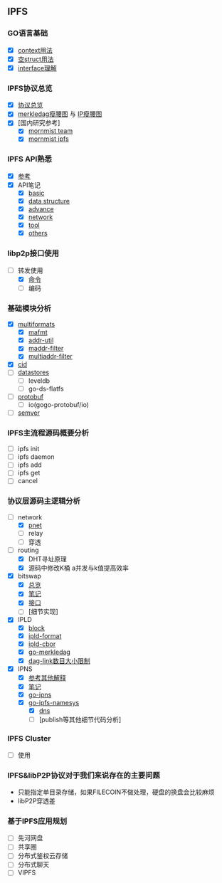 ## IPFS

### GO语言基础
- [x] [context用法](https://gitlab.com/waynewyang/ipfs/tree/master/go-basic/context)
- [x] [空struct用法](https://gitlab.com/waynewyang/ipfs/tree/master/go-basic/nullstruct)
- [x] [interface理解](https://gitlab.com/waynewyang/ipfs/tree/master/go-basic/interface)

### IPFS协议总览
- [x] [协议总览](https://github.com/ipfs/specs/tree/master/architecture)
- [x] [merkledag瘦腰图](https://github.com/ipfs/specs/blob/master/merkledag/mdag.waist.png) 与 [IP瘦腰图](https://github.com/ipfs/specs/blob/master/merkledag/ip.waist.png)
- [x] [国内研究参考]
	- [x] [mornmist team](https://github.com/mornmist/Newcomer-Guide)
	- [x] [mornmist ipfs](https://github.com/mornmist/IPFS-For-Chinese)

### IPFS API熟悉
- [x] [参考](https://ipfs.docs.apiary.io)
- [x] API笔记
	- [x] [basic](https://gitlab.com/waynewyang/ipfs/blob/master/doc/api/basic.md)
	- [x] [data structure](https://gitlab.com/waynewyang/ipfs/blob/master/doc/api/datastructure.md)
	- [x] [advance](https://gitlab.com/waynewyang/ipfs/blob/master/doc/api/adv.md)
	- [x] [network](https://gitlab.com/waynewyang/ipfs/blob/master/doc/api/net.md)
	- [x] [tool](https://gitlab.com/waynewyang/ipfs/blob/master/doc/api/tool.md)
	- [x] [others](https://gitlab.com/waynewyang/ipfs/blob/master/doc/api/others.md) 

### libp2p接口使用
- [ ] 转发使用
	- [x] [命令](https://gitlab.com/waynewyang/ipfs/blob/master/doc/network.md)
	- [ ] 编码

### 基础模块分析
- [x] [multiformats](https://gitlab.com/waynewyang/ipfs/blob/master/doc/multiformat.md)
	- [x] [mafmt](https://gitlab.com/waynewyang/ipfs/blob/master/multiaddrs/mafmt)
	- [x] [addr-util](https://gitlab.com/waynewyang/ipfs/blob/master/multiaddrs/addr-util)
	- [x] [maddr-filter](https://gitlab.com/waynewyang/ipfs/blob/master/multiaddrs/maddr-filter)
	- [x] [multiaddr-filter](https://gitlab.com/waynewyang/ipfs/blob/master/multiaddrs/multiaddr-filter)
- [x] [cid](https://gitlab.com/waynewyang/ipfs/blob/master/doc/cid.md)
- [ ] [datastores](https://gitlab.com/waynewyang/ipfs/blob/master/doc/datastores.md)
	- [ ] leveldb
	- [ ] go-ds-flatfs
- [ ] [protobuf](https://gitlab.com/waynewyang/ipfs/blob/master/protobuf)
	- [ ] io(gogo-protobuf/io)
- [ ] [semver](https://gitlab.com/waynewyang/ipfs/blob/master/semver)

### IPFS主流程源码概要分析
- [ ] ipfs init
- [ ] ipfs daemon
- [ ] ipfs add
- [ ] ipfs get
- [ ] cancel

### 协议层源码主逻辑分析
- [ ] network
	- [x] [pnet](https://gitlab.com/waynewyang/ipfs/blob/master/go-libp2p-interface-pnet)
	- [ ] relay
	- [ ] 穿透
- [ ] routing
	- [x] DHT寻址原理
	- [x] 源码中修改K桶 a并发与k值提高效率
- [x] bitswap
	- [x] [总览](https://github.com/ipfs/specs/tree/master/bitswap)
	- [x] [笔记](https://gitlab.com/waynewyang/ipfs/tree/master/bitswap/bitswap)
	- [x] [接口](https://gitlab.com/waynewyang/ipfs/tree/master/bitswap/exchange)
	- [ ] [细节实现] 
- [x] IPLD
	- [x] [block](https://gitlab.com/waynewyang/ipfs/tree/master/ipld/block)
	- [x] [ipld-format](https://gitlab.com/waynewyang/ipfs/tree/master/ipld/ipld-format)
	- [x] [ipld-cbor](https://gitlab.com/waynewyang/ipfs/tree/master/ipld/ipld-cbor)
	- [x] [go-merkledag](https://gitlab.com/waynewyang/ipfs/tree/master/ipld/go-merkledag)
	- [x] [dag-link数目大小限制](https://gitlab.com/waynewyang/ipfs/tree/master/ipld/dag-link数目大小限制)
- [x] IPNS
	- [x] [参考其他解释](https://www.jianshu.com/p/04d3e3cc9f1c)
	- [x] [笔记](https://gitlab.com/waynewyang/ipfs/tree/master/ipns/go-ipns)
	- [x] [go-ipns](https://gitlab.com/waynewyang/ipfs/tree/master/ipns/go-ipns)
	- [x] [go-ipfs-namesys](https://gitlab.com/waynewyang/ipfs/tree/master/ipns/go-ipfs-namesys)
		- [x] [dns](https://gitlab.com/waynewyang/ipfs/tree/master/ipns/go-ipfs-namesys/dns) 
		- [ ] [publish等其他细节代码分析]

### IPFS Cluster
- [ ] 使用

### IPFS&libP2P协议对于我们来说存在的主要问题
- 只能指定单目录存储，如果FILECOIN不做处理，硬盘的换盘会比较麻烦
- libP2P穿透差

### 基于IPFS应用规划
- [ ] 先河网盘
- [ ] 共享圈
- [ ] 分布式鉴权云存储
- [ ] 分布式聊天
- [ ] VIPFS
